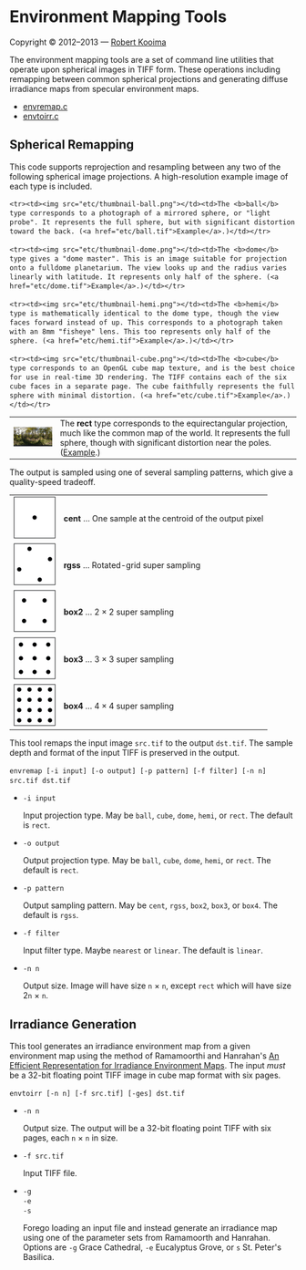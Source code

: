 # Environment Mapping Tools

Copyright &copy; 2012&ndash;2013 &mdash; [Robert Kooima](http://kooima.net)

The environment mapping tools are a set of command line utilities that operate upon spherical images in TIFF form. These operations including remapping between common spherical projections and generating diffuse irradiance maps from specular environment maps.

- [envremap.c](envremap.c)
- [envtoirr.c](envtoirr.c)

## Spherical Remapping

This code supports reprojection and resampling between any two of the following spherical image projections. A high-resolution example image of each type is included.

<table>
    <tr><td><img src="etc/thumbnail-rect.png"></td><td>The <b>rect</b> type corresponds to the equirectangular projection, much like the common map of the world. It represents the full sphere, though with significant distortion near the poles. (<a href="etc/rect.tif">Example</a>.)</td></tr>

    <tr><td><img src="etc/thumbnail-ball.png"></td><td>The <b>ball</b> type corresponds to a photograph of a mirrored sphere, or "light probe". It represents the full sphere, but with significant distortion toward the back. (<a href="etc/ball.tif">Example</a>.)</td></tr>

    <tr><td><img src="etc/thumbnail-dome.png"></td><td>The <b>dome</b> type gives a "dome master". This is an image suitable for projection onto a fulldome planetarium. The view looks up and the radius varies linearly with latitude. It represents only half of the sphere. (<a href="etc/dome.tif">Example</a>.)</td></tr>

    <tr><td><img src="etc/thumbnail-hemi.png"></td><td>The <b>hemi</b> type is mathematically identical to the dome type, though the view faces forward instead of up. This corresponds to a photograph taken with an 8mm "fisheye" lens. This too represents only half of the sphere. (<a href="etc/hemi.tif">Example</a>.)</td></tr>

    <tr><td><img src="etc/thumbnail-cube.png"></td><td>The <b>cube</b> type corresponds to an OpenGL cube map texture, and is the best choice for use in real-time 3D rendering. The TIFF contains each of the six cube faces in a separate page. The cube faithfully represents the full sphere with minimal distortion. (<a href="etc/cube.tif">Example</a>.)</td></tr>
</table>

The output is sampled using one of several sampling patterns, which give a quality-speed tradeoff.

<table>
    <tr><td><img src="etc/cent.png"></td><td><b>cent</b> &hellip; One sample at the centroid of the output pixel</td></tr>
    <tr><td><img src="etc/rgss.png"></td><td><b>rgss</b> &hellip; Rotated-grid super sampling</td></tr>
    <tr><td><img src="etc/box2.png"></td><td><b>box2</b> &hellip; 2 &times 2 super sampling</td></tr>
    <tr><td><img src="etc/box3.png"></td><td><b>box3</b> &hellip; 3 &times 3 super sampling</td></tr>
    <tr><td><img src="etc/box4.png"></td><td><b>box4</b> &hellip; 4 &times 4 super sampling</td></tr>
</table>

This tool remaps the input image `src.tif` to the output `dst.tif`. The sample depth and format of the input TIFF is preserved in the output.

`envremap [-i input] [-o output] [-p pattern] [-f filter] [-n n] src.tif dst.tif`

- `-i input`

    Input projection type. May be `ball`, `cube`, `dome`, `hemi`, or `rect`. The default is `rect`.

- `-o output`

    Output projection type. May be `ball`, `cube`, `dome`, `hemi`, or `rect`. The default is `rect`.

- `-p pattern`

    Output sampling pattern. May be `cent`, `rgss`, `box2`, `box3`, or `box4`. The default is `rgss`.

- `-f filter`

    Input filter type. Maybe `nearest` or `linear`. The default is `linear`.

- `-n n`

    Output size. Image will have size `n` &times; `n`, except `rect` which will have size 2`n` &times; `n`.

## Irradiance Generation

This tool generates an irradiance environment map from a given environment map using the method of Ramamoorthi and Hanrahan's [An Efficient Representation for Irradiance Environment Maps](http://graphics.stanford.edu/papers/envmap/). The input _must_ be a 32-bit floating point TIFF image in cube map format with six pages.

`envtoirr [-n n] [-f src.tif] [-ges] dst.tif`

- `-n n`

    Output size. The output will be a 32-bit floating point TIFF with six pages, each `n` &times; `n` in size.

- `-f src.tif`

    Input TIFF file.

- `-g`  
  `-e`  
  `-s`

    Forego loading an input file and instead generate an irradiance map using one of the parameter sets from Ramamoorth and Hanrahan. Options are `-g` Grace Cathedral, `-e` Eucalyptus Grove, or `s` St. Peter's Basilica.
